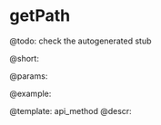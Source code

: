 getPath
=============


@todo:
	check the autogenerated stub

@short:
	

@params:





@example:

@template:	api_method
@descr:

